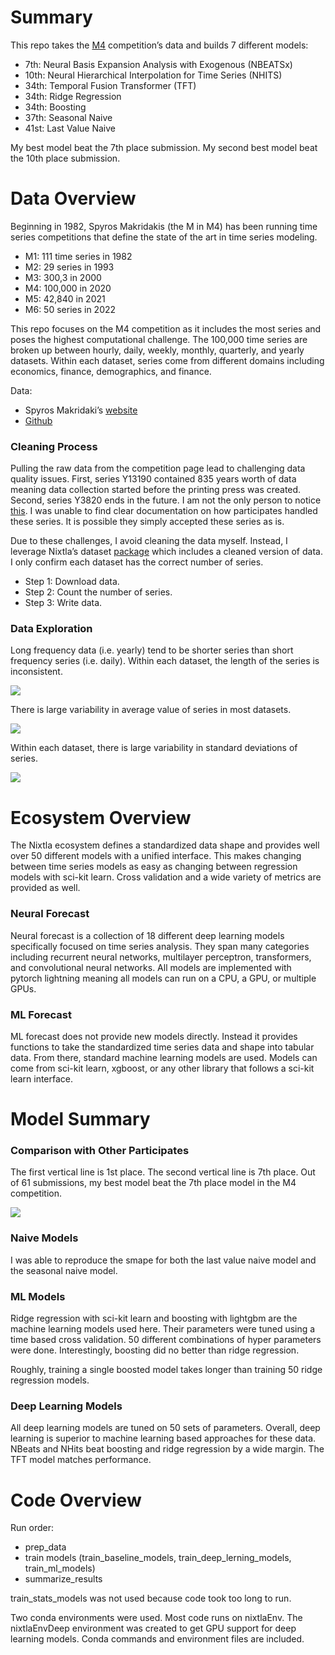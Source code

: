 
# Summary

This repo takes the
[M4](https://www.sciencedirect.com/science/article/pii/S0169207019301128)
competition’s data and builds 7 different models:

- 7th: Neural Basis Expansion Analysis with Exogenous (NBEATSx)
- 10th: Neural Hierarchical Interpolation for Time Series (NHITS)
- 34th: Temporal Fusion Transformer (TFT)
- 34th: Ridge Regression
- 34th: Boosting
- 37th: Seasonal Naive
- 41st: Last Value Naive

My best model beat the 7th place submission. My second best model beat
the 10th place submission.

# Data Overview

Beginning in 1982, Spyros Makridakis (the M in M4) has been running time
series competitions that define the state of the art in time series
modeling.

- M1: 111 time series in 1982
- M2: 29 series in 1993
- M3: 300,3 in 2000
- M4: 100,000 in 2020
- M5: 42,840 in 2021
- M6: 50 series in 2022

This repo focuses on the M4 competition as it includes the most series
and poses the highest computational challenge. The 100,000 time series
are broken up between hourly, daily, weekly, monthly, quarterly, and
yearly datasets. Within each dataset, series come from different domains
including economics, finance, demographics, and finance.

Data:

- Spyros Makridaki’s
  [website](https://forecasters.org/resources/time-series-data/)
- [Github](https://github.com/Mcompetitions)

### Cleaning Process

Pulling the raw data from the competition page lead to challenging data
quality issues. First, series Y13190 contained 835 years worth of data
meaning data collection started before the printing press was created.
Second, series Y3820 ends in the future. I am not the only person to
notice
[this](https://openforecast.org/2020/03/01/m-competitions-from-m4-to-m5-reservations-and-expectations/).
I was unable to find clear documentation on how participates handled
these series. It is possible they simply accepted these series as is.

Due to these challenges, I avoid cleaning the data myself. Instead, I
leverage Nixtla’s dataset
[package](https://nixtlaverse.nixtla.io/datasetsforecast/index.html)
which includes a cleaned version of data. I only confirm each dataset
has the correct number of series.

- Step 1: Download data.
- Step 2: Count the number of series.
- Step 3: Write data.

### Data Exploration

Long frequency data (i.e. yearly) tend to be shorter series than short
frequency series (i.e. daily). Within each dataset, the length of the
series is inconsistent.

![](README_files/figure-commonmark/cell-3-output-1.png)

There is large variability in average value of series in most datasets.

![](README_files/figure-commonmark/cell-4-output-1.png)

Within each dataset, there is large variability in standard deviations
of series.

![](README_files/figure-commonmark/cell-5-output-1.png)

# Ecosystem Overview

The Nixtla ecosystem defines a standardized data shape and provides well
over 50 different models with a unified interface. This makes changing
between time series models as easy as changing between regression models
with sci-kit learn. Cross validation and a wide variety of metrics are
provided as well.

### Neural Forecast

Neural forecast is a collection of 18 different deep learning models
specifically focused on time series analysis. They span many categories
including recurrent neural networks, multilayer perceptron,
transformers, and convolutional neural networks. All models are
implemented with pytorch lightning meaning all models can run on a CPU,
a GPU, or multiple GPUs.

### ML Forecast

ML forecast does not provide new models directly. Instead it provides
functions to take the standardized time series data and shape into
tabular data. From there, standard machine learning models are used.
Models can come from sci-kit learn, xgboost, or any other library that
follows a sci-kit learn interface.

# Model Summary

### Comparison with Other Participates

The first vertical line is 1st place. The second vertical line is 7th
place. Out of 61 submissions, my best model beat the 7th place model in
the M4 competition.

![](README_files/figure-commonmark/cell-6-output-1.png)

### Naive Models

I was able to reproduce the smape for both the last value naive model
and the seasonal naive model.

### ML Models

Ridge regression with sci-kit learn and boosting with lightgbm are the
machine learning models used here. Their parameters were tuned using a
time based cross validation. 50 different combinations of hyper
parameters were done. Interestingly, boosting did no better than ridge
regression.

Roughly, training a single boosted model takes longer than training 50
ridge regression models.

### Deep Learning Models

All deep learning models are tuned on 50 sets of parameters. Overall,
deep learning is superior to machine learning based approaches for these
data. NBeats and NHits beat boosting and ridge regression by a wide
margin. The TFT model matches performance.

# Code Overview

Run order:

- prep_data
- train models (train_baseline_models, train_deep_lerning_models,
  train_ml_models)
- summarize_results

train_stats_models was not used because code took too long to run.

Two conda environments were used. Most code runs on nixtlaEnv. The
nixtlaEnvDeep environment was created to get GPU support for deep
learning models. Conda commands and environment files are included.
